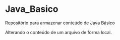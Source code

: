 # Java_Basico
Repositório para armazenar conteúdo de  Java Básico

Alterando o conteúdo de um arquivo de forma local.
